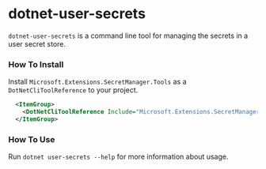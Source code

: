 dotnet-user-secrets
===================

`dotnet-user-secrets` is a command line tool for managing the secrets in a user secret store.

### How To Install

Install `Microsoft.Extensions.SecretManager.Tools` as a `DotNetCliToolReference` to your project.

```xml
  <ItemGroup>
    <DotNetCliToolReference Include="Microsoft.Extensions.SecretManager.Tools" Version="1.0.0" />
  </ItemGroup>
```

### How To Use

Run `dotnet user-secrets --help` for more information about usage.
